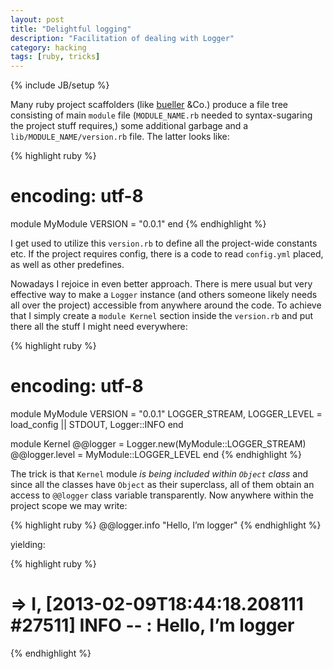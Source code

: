 ```yaml
---
layout: post
title: "Delightful logging"
description: "Facilitation of dealing with Logger"
category: hacking
tags: [ruby, tricks]
---
```

{% include JB/setup %}

Many ruby project scaffolders (like [bueller](https://github.com/dkastner/bueller) &Co.) produce a file tree
consisting of main `module` file (`MODULE_NAME.rb` needed to syntax-sugaring the project stuff requires,)
some additional garbage and a `lib/MODULE_NAME/version.rb` file. The latter looks like:

{% highlight ruby %}
# encoding: utf-8

module MyModule
  VERSION  = "0.0.1"
end
{% endhighlight %}

I get used to utilize this `version.rb` to define all the project-wide constants etc. If the project requires
config, there is a code to read `config.yml` placed, as well as other predefines.

Nowadays I rejoice in even better approach. There is mere usual but very effective way to make a `Logger` instance
(and others someone likely needs all over the project) accessible from anywhere around the code. To achieve 
that I simply create a `module Kernel` section inside the `version.rb` and put there all the stuff I might need
everywhere:

{% highlight ruby %}
# encoding: utf-8

module MyModule
  VERSION  = "0.0.1"
  LOGGER_STREAM, LOGGER_LEVEL = load_config || STDOUT, Logger::INFO
end

module Kernel
  @@logger = Logger.new(MyModule::LOGGER_STREAM)
  @@logger.level = MyModule::LOGGER_LEVEL
end
{% endhighlight %}

The trick is that `Kernel` module *is being included within `Object` class* and since all the classes have `Object` as
their superclass, all of them obtain an access to `@@logger` class variable transparently. Now anywhere within the project
scope we may write:

{% highlight ruby %}
@@logger.info "Hello, I’m logger"
{% endhighlight %}

yielding:

{% highlight ruby %}
# ⇒  I, [2013-02-09T18:44:18.208111 #27511]  INFO -- : Hello, I’m logger
{% endhighlight %}
